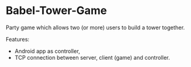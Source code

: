 # Babel-Tower-Game
Party game which allows two (or more) users to build a tower together.

Features:
- Android app as controller,
- TCP connection between server, client (game) and controller.

